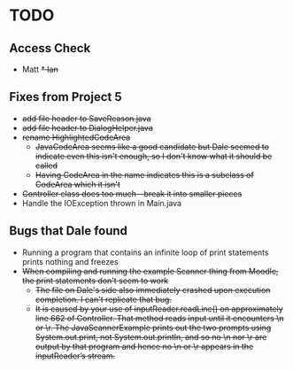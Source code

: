 # TODO

## Access Check
* Matt
~~* Ian~~

## Fixes from Project 5
* ~~add file header to SaveReason.java~~
* ~~add file header to DialogHelper.java~~
* ~~rename HighlightedCodeArea~~
  * ~~JavaCodeArea seems like a good candidate but Dale seemed to indicate even this isn't enough, so I don't know what it should be called~~
  * ~~Having CodeArea in the name indicates this is a subclass of CodeArea which it isn't~~
* ~~Controller class does too much—break it into smaller pieces~~
* Handle the IOException thrown in Main.java

## Bugs that Dale found
* Running a program that contains an infinite loop of print statements prints nothing and freezes
* ~~When compiling and running the example Scanner thing from Moodle, the print statements don't seem to work~~
  * ~~The file on Dale's side also immediately crashed upon execution completion. I can't replicate that bug.~~
  * ~~It is caused by your use of inputReader.readLine() on approximately line 662 of Controller.  That method reads input until it encounters \n or \r.  The JavaScannerExample prints out the two prompts using System.out.print, not System.out.println, and so no \n nor \r are output by that program and hence no \n or \r appears in the inputReader’s stream.~~